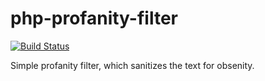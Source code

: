 php-profanity-filter
====================
[![Build Status](https://travis-ci.org/coduo/php-profanity-filter.svg?branch=master)](https://travis-ci.org/coduo/php-profanity-filter)

Simple profanity filter, which sanitizes the text for obsenity.
